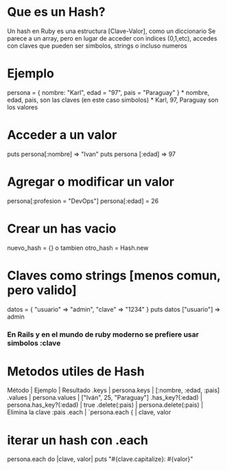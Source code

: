 # Que es un Hash?
Un hash en Ruby es una estructura [Clave-Valor], como un diccionario
Se parece a un array, pero en lugar de acceder con indices (0,1,etc), accedes con claves que pueden ser simbolos, strings o incluso numeros
# Ejemplo
persona = {
    nombre: "Karl",
    edad = "97",
    pais = "Paraguay"
}
    * nombre, edad, pais, son las claves (en este caso simbolos)
    * Karl, 97, Paraguay son los valores
# Acceder a un valor
puts persona[:nombre] => "Ivan"
puts persona [:edad] => 97
# Agregar o modificar un valor
persona[:profesion = "DevOps"]
persona[:edad] = 26
# Crear un has vacio
nuevo_hash = {}
o tambien
otro_hash = Hash.new
# Claves como strings [menos comun, pero valido]
datos = {
    "usuario" => "admin",
    "clave" => "1234"
}
puts datos ["usuario"] => admin
### En Rails y en el mundo de ruby moderno se prefiere usar simbolos :clave ###
# Metodos utiles de Hash
Método | Ejemplo | Resultado
.keys | persona.keys | [:nombre, :edad, :pais]
.values | persona.values | ["Iván", 25, "Paraguay"]
.has_key?(:edad) | persona.has_key?(:edad) | true
.delete(:pais) | persona.delete(:pais) | Elimina la clave :pais
.each | `persona.each { | clave, valor

# iterar un hash con .each
persona.each do |clave, valor|
puts "#{clave.capitalize}: #{valor}"